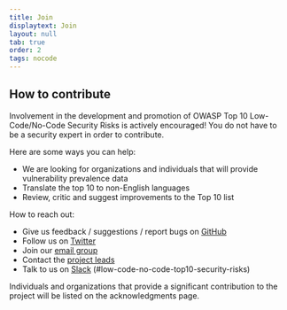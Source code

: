 ```yaml
---
title: Join
displaytext: Join
layout: null
tab: true
order: 2
tags: nocode
---
```


## How to contribute

Involvement in the development and promotion of OWASP Top 10 Low-Code/No-Code Security Risks is actively encouraged!
You do not have to be a security expert in order to contribute. 

Here are some ways you can help:

- We are looking for organizations and individuals that will provide vulnerability prevalence data
- Translate the top 10 to non-English languages
- Review, critic and suggest improvements to the Top 10 list 

How to reach out:

- Give us feedback / suggestions / report bugs on [GitHub](https://github.com/OWASP/www-project-top-10-low-code-no-code-security-risks)
- Follow us on [Twitter](https://twitter.com/owasplcnc)
- Join our [email group](https://groups.google.com/g/owasp-no-code-low-code)
- Contact the [project leads](mailto:michael.bargury@owasp.org)
- Talk to us on [Slack](https://owasp.slack.com/archives/C02C6RU6G10) (#low-code-no-code-top10-security-risks)

Individuals and organizations that provide a significant contribution to the project will be listed on the acknowledgments page.
